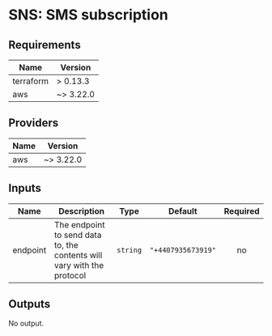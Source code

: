 
# SNS: SMS subscription

## Requirements

| Name | Version |
|------|---------|
| terraform | > 0.13.3 |
| aws | ~> 3.22.0 |

## Providers

| Name | Version |
|------|---------|
| aws | ~> 3.22.0 |

## Inputs

| Name | Description | Type | Default | Required |
|------|-------------|------|---------|:--------:|
| endpoint | The endpoint to send data to, the contents will vary with the protocol | `string` | `"+4407935673919"` | no |

## Outputs

No output.

